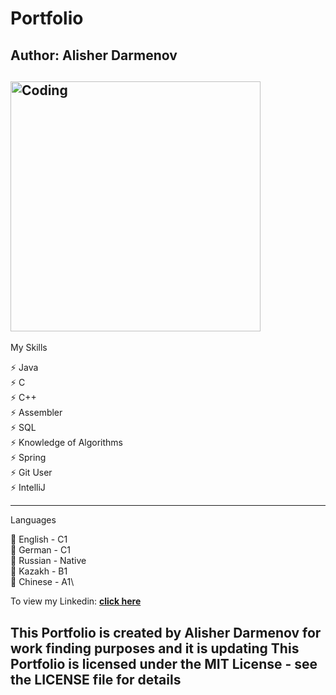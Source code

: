 # Portfolio
## Author: Alisher Darmenov

<h2 align="left">
  <img src="https://media.giphy.com/media/26tn33aiTi1jkl6H6/giphy.gif" alt="Coding" width="400px" />
  <br>
</h2>

My Skills

⚡️ Java\
⚡️ C\
⚡️ C++\
⚡️ Assembler\
⚡️ SQL\
⚡️ Knowledge of Algorithms\
⚡️ Spring\
⚡️ Git User\
⚡️ IntelliJ

---
Languages

🎱 English - C1\
🎱 German - C1\
🎱 Russian - Native\
🎱 Kazakh - B1\
🎱 Chinese - A1\

To view my Linkedin: **[click here](https://www.linkedin.com/in/alisher-darmenov-9b554520a/)**

<h2 align="left">
  This Portfolio is created by Alisher Darmenov for work finding purposes and it is updating 
  This Portfolio is licensed under the MIT License - see the LICENSE file for details
  <br>
</h2>

